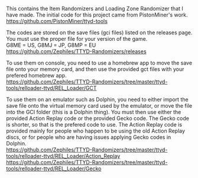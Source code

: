 This contains the Item Randomizers and Loading Zone Randomizer that I have made. The initial code for this project came from PistonMiner's work. https://github.com/PistonMiner/ttyd-tools

The codes are stored on the save files (gci files) listed on the releases page. You must use the proper file for your version of the game.  
G8ME = US, G8MJ = JP, G8MP = EU  
https://github.com/Zephiles/TTYD-Randomizers/releases

To use them on console, you need to use a homebrew app to move the save file onto your memory card, and then use the provided gct files with your prefered homebrew app.  
https://github.com/Zephiles/TTYD-Randomizers/tree/master/ttyd-tools/relloader-ttyd/REL_Loader/GCT

To use them on an emulator such as Dolphin, you need to either import the save file onto the virtual memory card used by the emulator, or move the file into the GCI folder (this is a Dolphin thing). You must then use either the provided Action Replay code or the provided Gecko code. The Gecko code is shorter, so that is the prefered code to use. The Action Replay code is provided mainly for people who happen to be using the old Action Replay discs, or for people who are having issues applying Gecko codes in Dolphin.  
https://github.com/Zephiles/TTYD-Randomizers/tree/master/ttyd-tools/relloader-ttyd/REL_Loader/Action_Replay  
https://github.com/Zephiles/TTYD-Randomizers/tree/master/ttyd-tools/relloader-ttyd/REL_Loader/Gecko  
